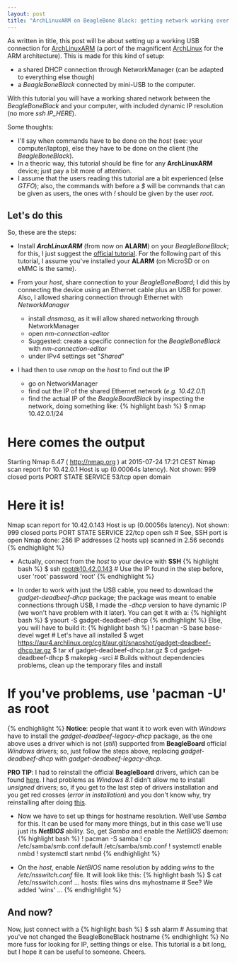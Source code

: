 ```yaml
---
layout: post
title: "ArchLinuxARM on BeagleBone Black: getting network working over USB"
---
```


As written in title, this post will be about setting up a working USB connection
for [ArchLinuxARM](http://archlinuxarm.org) (a port of the magnificent
[ArchLinux](https://www.archlinux.org) for the ARM architecture).
This is made for this kind of setup:

* a shared DHCP connection through NetworkManager (can be adapted to everything else though)
* a *BeagleBoneBlack* connected by mini-USB to the computer.

With this tutorial you will have a working shared network between the *BeagleBoneBlack*
and your computer,
with included dynamic IP resolution (no more *ssh IP_HERE*).

Some thoughts:

* I'll say when commands have to be done on the *host* (see: your computer/laptop),
else they have to be done on the client (the *BeagleBoneBlack*).
* In a theoric way, this tutorial should be fine for any **ArchLinuxARM** device;
just pay a bit more of attention.
* I assume that the users reading this tutorial are a bit experienced (else *GTFO*);
also, the commands with before a *$*
will be commands that can be given as users, the ones with *!* should be given
by the user *root*.

## Let's do this
So, these are the steps:

- Install ***ArchLinuxARM*** (from now on **ALARM**) on your *BeagleBoneBlack*;
for this, I just suggest the
[official tutorial](http://archlinuxarm.org/platforms/armv7/ti/beaglebone-black).
For the following part of this tutorial, I assume you've installed your **ALARM**
(on MicroSD or on eMMC is the same).

- From your *host*, share connection to your *BeagleBoneBoard*;
I did this by connecting the device using an Ethernet cable plus an USB for power.
Also, I allowed sharing connection through Ethernet with *NetworkManager*
  * install *dnsmasq*, as it will allow shared networking through NetworkManager
  * open *nm-connection-editor*
  * Suggested: create a specific connection for the *BeagleBoneBlack* with *nm-connection-editor*
  * under IPv4 settings set "*Shared*"

- I had then to use *nmap* on the *host* to find out the IP
  * go on NetworkManager
  * find out the IP of the shared Ethernet network (*e.g. 10.42.0.1*)
  * find the actual IP of the *BeagleBoardBlack* by inspecting the network, doing something like:
{% highlight bash %}
$ nmap 10.42.0.1/24
# Here comes the output
Starting Nmap 6.47 ( http://nmap.org ) at 2015-07-24 17:21 CEST
Nmap scan report for 10.42.0.1
Host is up (0.00064s latency).
Not shown: 999 closed ports
PORT   STATE SERVICE
53/tcp open  domain
# Here it is!
Nmap scan report for 10.42.0.143
Host is up (0.00056s latency).
Not shown: 999 closed ports
PORT   STATE SERVICE
22/tcp open  ssh # See, SSH port is open
Nmap done: 256 IP addresses (2 hosts up) scanned in 2.56 seconds
{% endhighlight %}

- Actually, connect from the *host* to your device with **SSH**
{% highlight bash %}
$ ssh root@10.42.0.143 # Use the IP found in the step before, user 'root' password 'root'
{% endhighlight %}

- In order to work with just the USB cable, you need to download the *gadget-deadbeef-dhcp* package;
the package was meant to enable connections through USB, I made the *-dhcp* version to have dynamic IP
(we won't have problem with it later). You can get it with a:
{% highlight bash %}
$ yaourt -S gadget-deadbeef-dhcp
{% endhighlight %}
Else, you will have to build it:
{% highlight bash %}
! pacman -S base base-devel wget # Let's have all installed
$ wget https://aur4.archlinux.org/cgit/aur.git/snapshot/gadget-deadbeef-dhcp.tar.gz
$ tar xf gadget-deadbeef-dhcp.tar.gz
$ cd gadget-deadbeef-dhcp
$ makepkg -srci # Builds without dependencies problems, clean up the temporary files and install
# If you've problems, use 'pacman -U' as root
{% endhighlight %}
**Notice**: people that want it to work even with *Windows* have to install
the *gadget-deadbeef-legacy-dhcp* package, as the one above uses a driver which
is not (*still*) supported from **BeagleBoard** official *Windows* drivers; so,
just follow the steps above, replacing *gadget-deadbeef-dhcp* with *gadget-deadbeef-legacy-dhcp*.

**PRO TIP**: I had to reinstall the official **BeagleBoard** drivers, which can
be found [here](http://beagleboard.org/getting-started#step2). I had problems as
*Windows 8.1* didn't allow me to install *unsigned* drivers; so, if you get to
the last step of drivers installation and you get red crosses (*error in installation*)
and you don't know why, try reinstalling after doing
[this](http://www.howtogeek.com/167723/how-to-disable-driver-signature-verification-on-64-bit-windows-8.1-so-that-you-can-install-unsigned-drivers/).

- Now we have to set up things for hostname resolution. Well'use *Samba* for this.
It can be used for many more things, but in this case we'll use just its ***NetBIOS*** ability.
So, get *Samba* and enable the *NetBIOS* daemon:
{% highlight bash %}
! pacman -S samba
! cp /etc/samba/smb.conf.default /etc/samba/smb.conf
! systemctl enable nmbd
! systemctl start nmbd
{% endhighlight %}

- On the *host*, enable *NetBIOS* name resolution by adding *wins* to the */etc/nsswitch.conf* file.
It will look like this:
{% highlight bash %}
$ cat /etc/nsswitch.conf 
...
hosts: files wins dns myhostname # See? We added 'wins' 
...
{% endhighlight %}

## And now?
Now, just connect with a
{% highlight bash %}
$ ssh alarm # Assuming that you've not changed the BeagleBoneBlack hostname
{% endhighlight %}
No more fuss for looking for IP, setting things or else.
This tutorial is a bit long, but I hope it can be useful to someone. Cheers.
